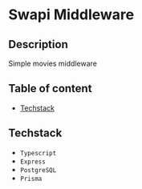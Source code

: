 # Swapi Middleware

## Description

Simple movies middleware

## Table of content

- [Techstack](#techstack)

## Techstack

- `Typescript`
- `Express`
- `PostgreSQL`
- `Prisma`
